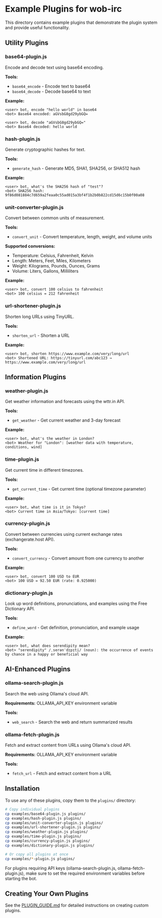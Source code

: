 # Example Plugins for wob-irc

This directory contains example plugins that demonstrate the plugin system and provide useful functionality.

## Utility Plugins

### base64-plugin.js
Encode and decode text using base64 encoding.

**Tools:**
- `base64_encode` - Encode text to base64
- `base64_decode` - Decode base64 to text

**Example:**
```
<user> bot, encode "hello world" in base64
<bot> Base64 encoded: aGVsbG8gd29ybGQ=

<user> bot, decode "aGVsbG8gd29ybGQ="
<bot> Base64 decoded: hello world
```

### hash-plugin.js
Generate cryptographic hashes for text.

**Tools:**
- `generate_hash` - Generate MD5, SHA1, SHA256, or SHA512 hash

**Example:**
```
<user> bot, what's the SHA256 hash of "test"?
<bot> SHA256 hash: 9f86d081884c7d659a2feaa0c55ad015a3bf4f1b2b0b822cd15d6c15b0f00a08
```

### unit-converter-plugin.js
Convert between common units of measurement.

**Tools:**
- `convert_unit` - Convert temperature, length, weight, and volume units

**Supported conversions:**
- Temperature: Celsius, Fahrenheit, Kelvin
- Length: Meters, Feet, Miles, Kilometers
- Weight: Kilograms, Pounds, Ounces, Grams
- Volume: Liters, Gallons, Milliliters

**Example:**
```
<user> bot, convert 100 celsius to fahrenheit
<bot> 100 celsius = 212 fahrenheit
```

### url-shortener-plugin.js
Shorten long URLs using TinyURL.

**Tools:**
- `shorten_url` - Shorten a URL

**Example:**
```
<user> bot, shorten https://www.example.com/very/long/url
<bot> Shortened URL: https://tinyurl.com/abc123 → https://www.example.com/very/long/url
```

## Information Plugins

### weather-plugin.js
Get weather information and forecasts using the wttr.in API.

**Tools:**
- `get_weather` - Get current weather and 3-day forecast

**Example:**
```
<user> bot, what's the weather in London?
<bot> Weather for "London": [weather data with temperature, conditions, wind]
```

### time-plugin.js
Get current time in different timezones.

**Tools:**
- `get_current_time` - Get current time (optional timezone parameter)

**Example:**
```
<user> bot, what time is it in Tokyo?
<bot> Current time in Asia/Tokyo: [current time]
```

### currency-plugin.js
Convert between currencies using current exchange rates (exchangerate.host API).

**Tools:**
- `convert_currency` - Convert amount from one currency to another

**Example:**
```
<user> bot, convert 100 USD to EUR
<bot> 100 USD = 92.50 EUR (rate: 0.925000)
```

### dictionary-plugin.js
Look up word definitions, pronunciations, and examples using the Free Dictionary API.

**Tools:**
- `define_word` - Get definition, pronunciation, and example usage

**Example:**
```
<user> bot, what does serendipity mean?
<bot> "serendipity" /ˌserənˈdɪpɪti/ (noun): the occurrence of events by chance in a happy or beneficial way
```

## AI-Enhanced Plugins

### ollama-search-plugin.js
Search the web using Ollama's cloud API.

**Requirements:** OLLAMA_API_KEY environment variable

**Tools:**
- `web_search` - Search the web and return summarized results

### ollama-fetch-plugin.js
Fetch and extract content from URLs using Ollama's cloud API.

**Requirements:** OLLAMA_API_KEY environment variable

**Tools:**
- `fetch_url` - Fetch and extract content from a URL

## Installation

To use any of these plugins, copy them to the `plugins/` directory:

```bash
# Copy individual plugins
cp examples/base64-plugin.js plugins/
cp examples/hash-plugin.js plugins/
cp examples/unit-converter-plugin.js plugins/
cp examples/url-shortener-plugin.js plugins/
cp examples/weather-plugin.js plugins/
cp examples/time-plugin.js plugins/
cp examples/currency-plugin.js plugins/
cp examples/dictionary-plugin.js plugins/

# Or copy all plugins at once
cp examples/*-plugin.js plugins/
```

For plugins requiring API keys (ollama-search-plugin.js, ollama-fetch-plugin.js), make sure to set the required environment variables before starting the bot.

## Creating Your Own Plugins

See the [PLUGIN_GUIDE.md](../PLUGIN_GUIDE.md) for detailed instructions on creating custom plugins.
